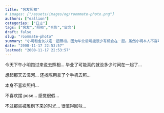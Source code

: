```yaml
---
title: "舍友照相"
# images: ["/assets/images/og/roommate-photo.png"]
authors: ["eallion"]
categories: ["日志"]
tags: ["舍友","照相","合影","留念"]
draft: false
slug: "roommate-photo"
summary: "小明和舍友决定一起照相，因为毕业后可能很少有机会在一起。虽然小明本人不喜欢照相和摆 pose，觉得很假，但是他们想要留下这些珍贵的时光回忆。特别提到了他们去漳河玩的那天，还找陈用拿手机拍照。"
date: "2008-11-17 22:53:57"
lastmod: "2008-11-17 22:53:57"
---
```


今天下午小明跑过来说去照相...
毕业了可能真的就没多少时间在一起了...

想起那天去漳河... 还找陈用拿了个手机去照...

本身不喜欢照相...

不喜欢摆 pose... 感觉很假...

不过那些被雕刻下来的时光...
很值得回味...

